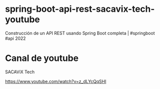 # spring-boot-api-rest-sacavix-tech-youtube
Construcción de un API REST usando Spring Boot completa | #springboot #api 2022

# Canal de youtube
SACAViX Tech

https://www.youtube.com/watch?v=z_dLYcQqSHI
